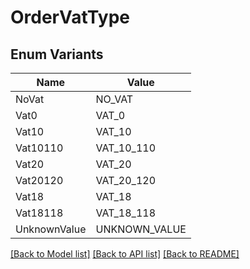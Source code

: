 # OrderVatType

## Enum Variants

| Name | Value |
|---- | -----|
| NoVat | NO_VAT |
| Vat0 | VAT_0 |
| Vat10 | VAT_10 |
| Vat10110 | VAT_10_110 |
| Vat20 | VAT_20 |
| Vat20120 | VAT_20_120 |
| Vat18 | VAT_18 |
| Vat18118 | VAT_18_118 |
| UnknownValue | UNKNOWN_VALUE |


[[Back to Model list]](../README.md#documentation-for-models) [[Back to API list]](../README.md#documentation-for-api-endpoints) [[Back to README]](../README.md)


